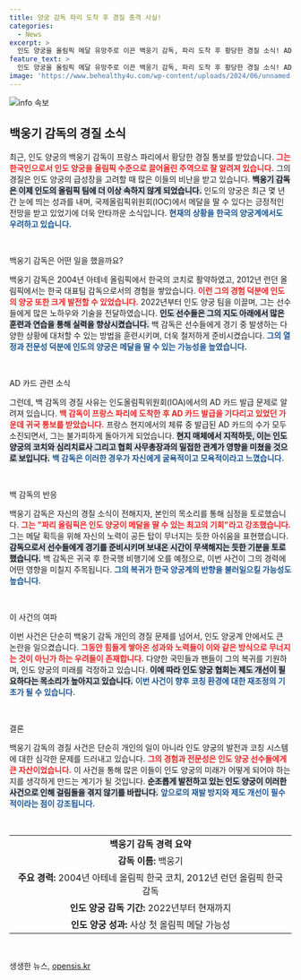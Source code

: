 ```yaml
---
title: 양궁 감독 파리 도착 후 경질 충격 사실!
categories:
  - News
excerpt: >
  인도 양궁을 올림픽 메달 유망주로 이끈 백웅기 감독, 파리 도착 후 황당한 경질 소식! AD 카드 발급 실패로 귀국 통보를 받은 그. 최고의 기회를 잃은 그의 심정은? 클릭해 확인하세요!
feature_text: >
  인도 양궁을 올림픽 메달 유망주로 이끈 백웅기 감독, 파리 도착 후 황당한 경질 소식! AD 카드 발급 실패로 귀국 통보를 받은 그. 최고의 기회를 잃은 그의 심정은? 클릭해 확인하세요!
image: 'https://www.behealthy4u.com/wp-content/uploads/2024/06/unnamed-file.png'
---
```


<p><img src="https://www.behealthy4u.com/wp-content/uploads/2024/06/unnamed-file.png" alt="info 속보" /></p>

<h2 data-ke-size="size26">백웅기 감독의 경질 소식</h2>

<p data-ke-size="size16">최근, 인도 양궁의 백웅기 감독이 프랑스 파리에서 황당한 경질 통보를 받았습니다. <b><span style="color: #ee2323;">그는 한국인으로서 인도 양궁을 올림픽 수준으로 끌어올린 주역으로 잘 알려져 있습니다.</span></b> 그의 경질은 인도 양궁의 급성장을 고려할 때 많은 이들의 비난을 받고 있습니다. <b><span style="background-color: #21538527;">백웅기 감독은 이제 인도의 올림픽 팀에 더 이상 속하지 않게 되었습니다.</span></b> 인도의 양궁은 최근 몇 년간 눈에 띄는 성과를 내며, 국제올림픽위원회(IOC)에서 메달을 딸 수 있다는 긍정적인 전망을 받고 있었기에 더욱 안타까운 소식입니다. <b><span style="color: #1a5490;">현재의 상황을 한국의 양궁계에서도 우려하고 있습니다.</span></b></p>

<p data-ke-size="size16">&nbsp;</p>

<p>백웅기 감독은 어떤 일을 했을까요? </p>

<p data-ke-size="size16">백웅기 감독은 2004년 아테네 올림픽에서 한국의 코치로 활약하였고, 2012년 런던 올림픽에서는 한국 대표팀 감독으로서의 경험을 쌓았습니다. <b><span style="color: #ee2323;">이런 그의 경험 덕분에 인도의 양궁 또한 크게 발전할 수 있었습니다.</span></b> 2022년부터 인도 양궁 팀을 이끌며, 그는 선수들에게 많은 노하우와 기술을 전달하였습니다. <b><span style="background-color: #21538527;">인도 선수들은 그의 지도 아래에서 많은 훈련과 연습을 통해 실력을 향상시켰습니다.</span></b> 백 감독은 선수들에게 경기 중 발생하는 다양한 상황에 대처할 수 있는 방법을 훈련시키며, 더욱 철저하게 준비시켰습니다. <b><span style="color: #1a5490;">그의 열정과 전문성 덕분에 인도의 양궁은 메달을 딸 수 있는 가능성을 높였습니다.</span></b></p>

<p data-ke-size="size16">&nbsp;</p>

<p>AD 카드 관련 소식</p>

<p data-ke-size="size16">그런데, 백 감독의 경질 사유는 인도올림픽위원회(IOA)에서의 AD 카드 발급 문제로 알려져 있습니다. <b><span style="color: #ee2323;">백 감독이 프랑스 파리에 도착한 후 AD 카드 발급을 기다리고 있었던 가운데 귀국 통보를 받았습니다.</span></b> 프랑스 현지에서의 체류 중 발급된 AD 카드의 수가 모두 소진되면서, 그는 불가피하게 돌아가게 되었습니다. <b><span style="background-color: #21538527;">현지 매체에서 지적하듯, 이는 인도 양궁의 코치와 심리치료사 그리고 협회 사무총장과의 밀접한 관계가 영향을 미쳤을 것으로 보입니다.</span></b> <b><span style="color: #1a5490;">백 감독은 이러한 경우가 자신에게 굴욕적이고 모욕적이라고 느꼈습니다.</span></b></p>

<p data-ke-size="size16">&nbsp;</p>

<p>백 감독의 반응</p>

<p data-ke-size="size16">백웅기 감독은 자신의 경질 소식이 전해지자, 본인의 목소리를 통해 심정을 토로했습니다. <b><span style="color: #ee2323;">그는 "파리 올림픽은 인도 양궁이 메달을 딸 수 있는 최고의 기회"라고 강조했습니다.</span></b> 그는 메달 획득을 위해 자신의 노력이 공든 탑이 무너지는 듯한 아쉬움을 표현했습니다. <b><span style="background-color: #21538527;">감독으로서 선수들에게 경기를 준비시키며 보내온 시간이 무색해지는 듯한 기분을 토로했습니다.</span></b> 백 감독은 귀국 후 한국행 비행기에 오를 예정으로, 이번 사건이 그의 경력에 어떤 영향을 미칠지 주목됩니다. <b><span style="color: #1a5490;">그의 복귀가 한국 양궁계의 반향을 불러일으킬 가능성도 높습니다.</span></b></p>

<p data-ke-size="size16">&nbsp;</p>

<p>이 사건의 여파</p>

<p data-ke-size="size16">이번 사건은 단순히 백웅기 감독 개인의 경질 문제를 넘어서, 인도 양궁계 안에서도 큰 논란을 일으켰습니다. <b><span style="color: #ee2323;">그동안 힘들게 쌓아온 성과와 노력들이 이와 같은 방식으로 무너지는 것이 아닌가 하는 우려들이 존재합니다.</span></b> 다양한 국민들과 팬들이 그의 복귀를 기원하며, 인도 양궁의 미래를 걱정하고 있습니다. <b><span style="background-color: #21538527;">이에 따라 인도 양궁 협회는 제도 개선이 필요하다는 목소리가 높아지고 있습니다.</span></b> <b><span style="color: #1a5490;">이번 사건이 향후 코칭 환경에 대한 재조정의 기초가 될 수 있습니다.</span></b></p>

<p data-ke-size="size16">&nbsp;</p>

<p>결론</p>

<p data-ke-size="size16">백웅기 감독의 경질 사건은 단순히 개인의 일이 아니라 인도 양궁의 발전과 코칭 시스템에 대한 심각한 문제를 드러내고 있습니다. <b><span style="color: #ee2323;">그의 경험과 전문성은 인도 양궁 선수들에게 큰 자산이었습니다.</span></b> 이 사건을 통해 많은 이들이 인도 양궁의 미래가 어떻게 되어야 하는지를 생각하게 만드는 계기가 될 것입니다. <b><span style="background-color: #21538527;">순조롭게 발전하고 있는 인도 양궁이 이러한 사건으로 인해 걸림돌을 겪지 않기를 바랍니다.</span></b> <b><span style="color: #1a5490;">앞으로의 재발 방지와 제도 개선이 필수적이라는 점이 강조됩니다.</span></b></p>

<p data-ke-size="size16">&nbsp;</p>

<table>
<tr>
    <td style="text-align: center; height: 17px;"><b>백웅기 감독 경력 요약</b></td>
<tr>
    <td style="text-align: center; height: 17px;"><b>감독 이름:</b> 백웅기</td>
</tr>
    <td style="text-align: center; height: 17px;"><b>주요 경력:</b> 2004년 아테네 올림픽 한국 코치, 2012년 런던 올림픽 한국 감독</td>
</tr>
    <td style="text-align: center; height: 17px;"><b>인도 양궁 감독 기간:</b> 2022년부터 현재까지</td>
</tr>
    <td style="text-align: center; height: 17px;"><b>인도 양궁 성과:</b> 사상 첫 올림픽 메달 가능성</td>
</tr>
</table>

<p data-ke-size="size16">&nbsp;</p>
생생한 뉴스, <a href="https://opensis.kr" rel="dofollow">opensis.kr</a>


